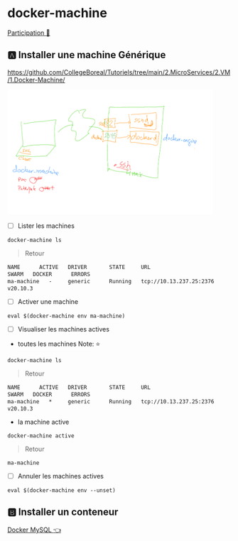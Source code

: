 # docker-machine

[Participation :tada:](.scripts/Participations.md)

## :a: Installer une machine Générique

https://github.com/CollegeBoreal/Tutoriels/tree/main/2.MicroServices/2.VM/1.Docker-Machine/


<img src="images/docker-machine.png.png" width=462 height=281 > </img>


- [ ] Lister les machines 

```
docker-machine ls
```
> Retour
```
NAME      ACTIVE   DRIVER       STATE     URL                         SWARM   DOCKER      ERRORS
ma-machine   -     generic      Running   tcp://10.13.237.25:2376             v20.10.3  
```

- [ ] Activer une machine

```
eval $(docker-machine env ma-machine)
```

- [ ] Visualiser les machines actives

* toutes les machines Note: :star:

```
docker-machine ls
```
> Retour
```
NAME      ACTIVE   DRIVER       STATE     URL                         SWARM   DOCKER      ERRORS
ma-machine   *     generic      Running   tcp://10.13.237.25:2376             v20.10.3  
```

* la machine active

```
docker-machine active
```
> Retour
```
ma-machine
```

- [ ] Annuler les machines actives

```
eval $(docker-machine env --unset)
```

## :b: Installer un conteneur

[Docker MySQL :point_left: ](Docker.md)
